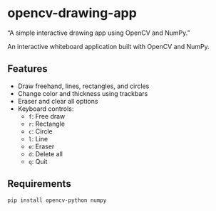 # opencv-drawing-app
“A simple interactive drawing app using OpenCV and NumPy.”

An interactive whiteboard application built with OpenCV and NumPy.

## Features
- Draw freehand, lines, rectangles, and circles
- Change color and thickness using trackbars
- Eraser and clear all options
- Keyboard controls:
  - `f`: Free draw
  - `r`: Rectangle
  - `c`: Circle
  - `l`: Line
  - `e`: Eraser
  - `d`: Delete all
  - `q`: Quit

## Requirements
```bash
pip install opencv-python numpy
